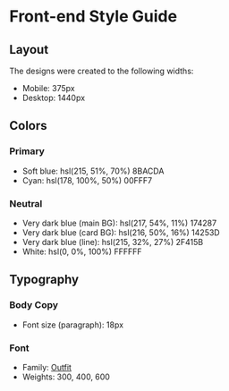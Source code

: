 # Front-end Style Guide

## Layout

The designs were created to the following widths:

- Mobile: 375px
- Desktop: 1440px

## Colors

### Primary

- Soft blue: hsl(215, 51%, 70%) 8BACDA
- Cyan: hsl(178, 100%, 50%) 	00FFF7

### Neutral

- Very dark blue (main BG): hsl(217, 54%, 11%) 174287
- Very dark blue (card BG): hsl(216, 50%, 16%) 14253D
- Very dark blue (line): hsl(215, 32%, 27%) 2F415B
- White: hsl(0, 0%, 100%) 	FFFFFF

## Typography

### Body Copy

- Font size (paragraph): 18px

### Font

- Family: [Outfit](https://fonts.google.com/specimen/Outfit)
- Weights: 300, 400, 600
